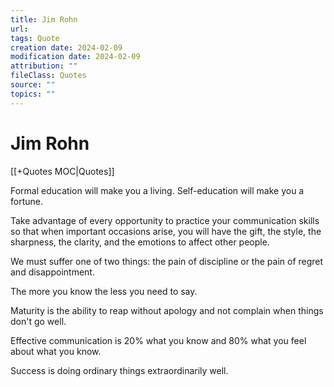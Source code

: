 ```yaml
---
title: Jim Rohn
url: 
tags: Quote
creation date: 2024-02-09
modification date: 2024-02-09
attribution: ""
fileClass: Quotes
source: ""
topics: ""
---
```


# Jim Rohn

[[+Quotes MOC|Quotes]]

Formal education will make you a living. Self-education will make you a fortune.

Take advantage of every opportunity to practice your communication skills so that when important occasions arise, you will have the gift, the style, the sharpness, the clarity, and the emotions to affect other people.

We must suffer one of two things: the pain of discipline or the pain of regret and disappointment.

The more you know the less you need to say.

Maturity is the ability to reap without apology and not complain when things don't go well.

Effective communication is 20% what you know and 80% what you feel about what you know.

Success is doing ordinary things extraordinarily well.
